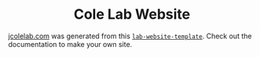 <h1 align="center">Cole Lab Website</h1>

[jcolelab.com](https://jcolelab.com/) was generated from this [`lab-website-template`](https://github.com/greenelab/lab-website-template).
Check out the documentation to make your own site.


